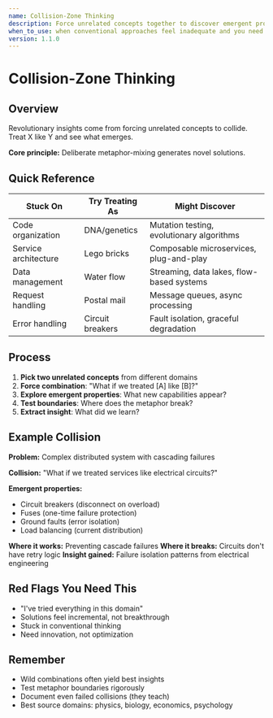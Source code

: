 ```yaml
---
name: Collision-Zone Thinking
description: Force unrelated concepts together to discover emergent properties - "What if we treated X like Y?"
when_to_use: when conventional approaches feel inadequate and you need breakthrough innovation by forcing unrelated concepts together
version: 1.1.0
---
```


# Collision-Zone Thinking

## Overview

Revolutionary insights come from forcing unrelated concepts to collide. Treat X like Y and see what emerges.

**Core principle:** Deliberate metaphor-mixing generates novel solutions.

## Quick Reference

| Stuck On | Try Treating As | Might Discover |
|----------|-----------------|----------------|
| Code organization | DNA/genetics | Mutation testing, evolutionary algorithms |
| Service architecture | Lego bricks | Composable microservices, plug-and-play |
| Data management | Water flow | Streaming, data lakes, flow-based systems |
| Request handling | Postal mail | Message queues, async processing |
| Error handling | Circuit breakers | Fault isolation, graceful degradation |

## Process

1. **Pick two unrelated concepts** from different domains
2. **Force combination**: "What if we treated [A] like [B]?"
3. **Explore emergent properties**: What new capabilities appear?
4. **Test boundaries**: Where does the metaphor break?
5. **Extract insight**: What did we learn?

## Example Collision

**Problem:** Complex distributed system with cascading failures

**Collision:** "What if we treated services like electrical circuits?"

**Emergent properties:**
- Circuit breakers (disconnect on overload)
- Fuses (one-time failure protection)
- Ground faults (error isolation)
- Load balancing (current distribution)

**Where it works:** Preventing cascade failures
**Where it breaks:** Circuits don't have retry logic
**Insight gained:** Failure isolation patterns from electrical engineering

## Red Flags You Need This

- "I've tried everything in this domain"
- Solutions feel incremental, not breakthrough
- Stuck in conventional thinking
- Need innovation, not optimization

## Remember

- Wild combinations often yield best insights
- Test metaphor boundaries rigorously
- Document even failed collisions (they teach)
- Best source domains: physics, biology, economics, psychology
